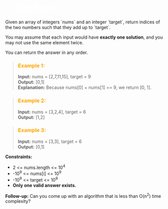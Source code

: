<h1 style="color:white;"> 1. Two Sum </h1>
Given an array of integers `nums` and an integer `target`, return indices of the two numbers such that they add up to `target`.

You may assume that each input would have **exactly one solution**, and you may not use the same element twice.

You can return the answer in any order.

<blockquote>
<h3 style="color: orange;">Example 1:</h3>
<p><strong>Input:</strong> nums = [2,7,11,15], target = 9 <br>
<strong>Output:</strong> [0,1] <br>
<strong>Explanation:</strong> Because nums[0] + nums[1] == 9, we return [0, 1].</p>
</blockquote>

<blockquote>
<h3 style="color: orange;">Example 2:</h3>
<p><strong>Input:</strong> nums = [3,2,4], target = 6 <br>
<strong>Output:</strong> [1,2]</p>
</blockquote>

<blockquote>
<h3 style="color: orange;">Example 3:</h3>
<p><strong>Input:</strong> nums = [3,3], target = 6 <br>
<strong>Output:</strong> [0,1]</p>
</blockquote>

**Constraints:**

- 2 <= nums.length <= 10<sup>4</sup>
- -10<sup>9</sup> <= nums[i] <= 10<sup>9</sup> 
- -10<sup>9</sup> <= target <= 10<sup>9</sup>
- **Only one valid answer exists.**
 

**Follow-up:** Can you come up with an algorithm that is less than O(n<sup>2</sup>) time complexity?
